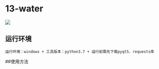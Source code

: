 # 13-water
![](https://img.shields.io/badge/python-3.7-green)<br>
## 运行环境
    运行环境：windows + 工具版本：python3.7 + 运行前需先下载pyqt5、requests库
##使用方法
